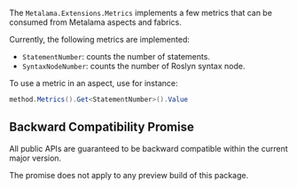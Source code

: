 The `Metalama.Extensions.Metrics` implements a few metrics that can be consumed from Metalama aspects and fabrics.

Currently, the following metrics are implemented:

* `StatementNumber`: counts the number of statements.
* `SyntaxNodeNumber`: counts the number of Roslyn syntax node.

To use a metric in an aspect, use for instance:

```csharp
method.Metrics().Get<StatementNumber>().Value
```


## Backward Compatibility Promise

All public APIs are guaranteed to be backward compatible within the current major version.

The promise does not apply to any preview build of this package.

